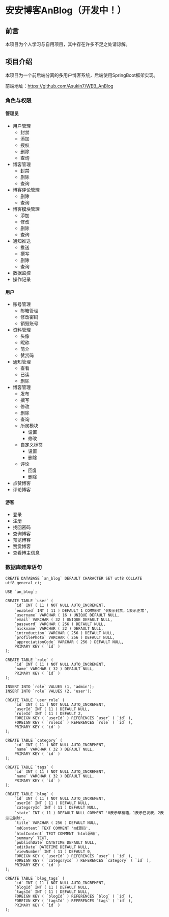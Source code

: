 # 安安博客AnBlog（开发中！）

## 前言

本项目为个人学习与自用项目，其中存在许多不足之处请谅解。

## 项目介绍

本项目为一个前后端分离的多用户博客系统，后端使用SpringBoot框架实现。

前端地址：https://github.com/Asukin7/WEB_AnBlog

### 角色与权限

#### 管理员

- 用户管理
  - 封禁
  - 添加
  - 授权
  - 删除
  - 查询
- 博客管理
  - 封禁
  - 删除
  - 查询
- 博客评论管理
  - 删除
  - 查询
- 博客模块管理
  - 添加
  - 修改
  - 删除
  - 查询
- 通知推送
  - 推送
  - 撰写
  - 删除
  - 查询
- 数据监控
- 操作记录

#### 用户

- 账号管理
  - 邮箱管理
  - 修改密码
  - 销毁账号
- 资料管理
  - 头像
  - 昵称
  - 简介
  - 赞赏码
- 通知管理
  - 查看
  - 已读
  - 删除
- 博客管理
  - 发布
  - 撰写
  - 修改
  - 删除
  - 查询
  - 所属模块
    - 设置
    - 修改
  - 自定义标签
    - 设置
    - 删除
  - 评论
    - 回复
    - 删除
- 点赞博客
- 评论博客

#### 游客

- 登录
- 注册
- 找回密码
- 查询博客
- 预览博客
- 赞赏博客
- 查看博主信息

### 数据库建库语句

``` mysql 
CREATE DATABASE `an_blog` DEFAULT CHARACTER SET utf8 COLLATE utf8_general_ci;

USE `an_blog`;

CREATE TABLE `user` (
	`id` INT ( 11 ) NOT NULL AUTO_INCREMENT,
	`enabled` INT ( 11 ) DEFAULT 1 COMMENT '0表示封禁，1表示正常',
	`username` VARCHAR ( 16 ) UNIQUE DEFAULT NULL,
	`email` VARCHAR ( 32 ) UNIQUE DEFAULT NULL,
	`password` VARCHAR ( 256 ) DEFAULT NULL,
	`nickname` VARCHAR ( 32 ) DEFAULT NULL,
	`introduction` VARCHAR ( 256 ) DEFAULT NULL,
	`profilePhoto` VARCHAR ( 256 ) DEFAULT NULL,
	`appreciationCode` VARCHAR ( 256 ) DEFAULT NULL,
	PRIMARY KEY ( `id` )
);

CREATE TABLE `role` (
	`id` INT ( 11 ) NOT NULL AUTO_INCREMENT,
	`name` VARCHAR ( 32 ) DEFAULT NULL,
	PRIMARY KEY ( `id` )
);

INSERT INTO `role` VALUES (1, 'admin');
INSERT INTO `role` VALUES (2, 'user');

CREATE TABLE `user_role` (
	`id` INT ( 11 ) NOT NULL AUTO_INCREMENT,
	`userId` INT ( 11 ) DEFAULT NULL,
	`roleId` INT ( 11 ) DEFAULT 2,
	FOREIGN KEY ( `userId` ) REFERENCES `user` ( `id` ),
	FOREIGN KEY ( `roleId` ) REFERENCES `role` ( `id` ),
	PRIMARY KEY ( `id` )
);

CREATE TABLE `category` (
	`id` INT ( 11 ) NOT NULL AUTO_INCREMENT,
	`name` VARCHAR ( 32 ) DEFAULT NULL,
	PRIMARY KEY ( `id` )
);

CREATE TABLE `tags` (
	`id` INT ( 11 ) NOT NULL AUTO_INCREMENT,
	`name` VARCHAR ( 32 ) DEFAULT NULL,
	PRIMARY KEY ( `id` )
);

CREATE TABLE `blog` (
	`id` INT ( 11 ) NOT NULL AUTO_INCREMENT,
	`userId` INT ( 11 ) DEFAULT NULL,
	`categoryId` INT ( 11 ) DEFAULT NULL,
	`state` INT ( 11 ) DEFAULT NULL COMMENT '0表示草稿箱，1表示已发表，2表示已删除',
	`title` VARCHAR ( 256 ) DEFAULT NULL,
	`mdContent` TEXT COMMENT 'md源码',
	`htmlContent` TEXT COMMENT 'html源码',
	`summary` TEXT,
	`publishDate` DATETIME DEFAULT NULL,
	`editDate` DATETIME DEFAULT NULL,
    `viewNumber` INT ( 11 ) DEFAULT 0,
	FOREIGN KEY ( `userId` ) REFERENCES `user` ( `id` ),
	FOREIGN KEY ( `categoryId` ) REFERENCES `category` ( `id` ),
	PRIMARY KEY ( `id` )
);

CREATE TABLE `blog_tags` (
	`id` INT ( 11 ) NOT NULL AUTO_INCREMENT,
	`blogId` INT ( 11 ) DEFAULT NULL,
	`tagsId` INT ( 11 ) DEFAULT NULL,
	FOREIGN KEY ( `blogId` ) REFERENCES `blog` ( `id` ),
	FOREIGN KEY ( `tagsId` ) REFERENCES `tags` ( `id` ),
	PRIMARY KEY ( `id` )
);
```

